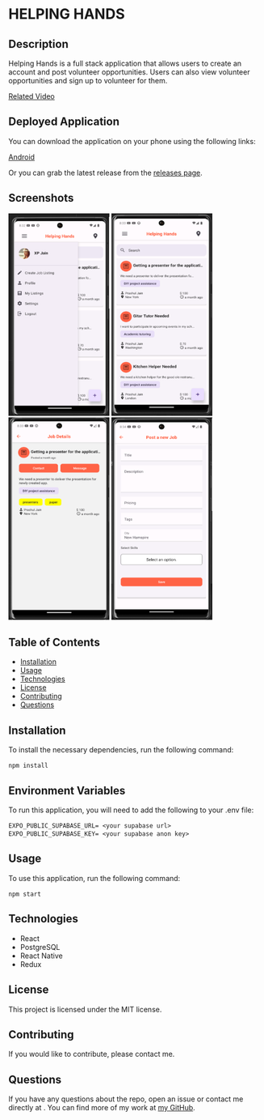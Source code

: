 # HELPING HANDS

## Description
Helping Hands is a full stack application that allows users to create an account and post volunteer opportunities. Users can also view volunteer opportunities and sign up to volunteer for them.

[Related Video](https://www.youtube.com/watch?v=nDU6UqHVcOU)

## Deployed Application
You can download the application on your phone using the following links:

[Android](https://github.com/jainprashul/HelpingHand/releases/download/1.0.0/helpingHands_1.0.0.apk)

Or you can grab the latest release from the [releases page](https://github.com/jainprashul/HelpingHand/releases/latest).

## Screenshots
<!-- set size -->
<img src="./assets/helpingHand1.png" width="200" height="400" />
<img src="./assets/helpingHand2.png" width="200" height="400" />
<img src="./assets/helpingHand3.png" width="200" height="400" />
<img src="./assets/helpingHand4.png" width="200" height="400" />





## Table of Contents
* [Installation](#installation)
* [Usage](#usage)
* [Technologies](#technologies)
* [License](#license)
* [Contributing](#contributing)
* [Questions](#questions)

## Installation
To install the necessary dependencies, run the following command:
```
npm install
```

## Environment Variables
To run this application, you will need to add the following to your .env file:
```
EXPO_PUBLIC_SUPABASE_URL= <your supabase url>
EXPO_PUBLIC_SUPABASE_KEY= <your supabase anon key>
```




## Usage
To use this application, run the following command:
```
npm start 
```

## Technologies
* React
* PostgreSQL
* React Native
* Redux

## License
This project is licensed under the MIT license.

## Contributing
If you would like to contribute, please contact me.

## Questions
If you have any questions about the repo, open an issue or contact me directly at <keyboard> </keyboard>. You can find more of my work at [my GitHub](github.com/jainprashul).

    
